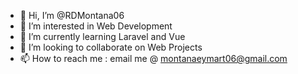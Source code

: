 - 👋 Hi, I’m @RDMontana06
- 👀 I’m interested in Web Development
- 🌱 I’m currently learning Laravel and Vue
- 💞️ I’m looking to collaborate on Web Projects
- 📫 How to reach me : email me @ montanaeymart06@gmail.com

<!---
RDMontana06/RDMontana06 is a ✨ special ✨ repository because its `README.md` (this file) appears on your GitHub profile.
You can click the Preview link to take a look at your changes.
--->
